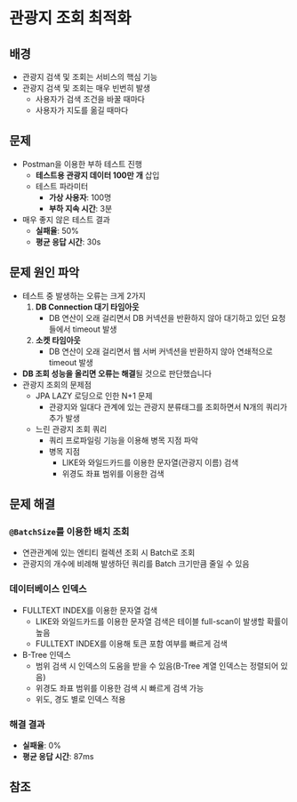 # 관광지 조회 최적화

## 배경
- 관광지 검색 및 조회는 서비스의 핵심 기능
- 관광지 검색 및 조회는 매우 빈번히 발생
  - 사용자가 검색 조건을 바꿀 때마다
  - 사용자가 지도를 옮길 때마다

## 문제
- Postman을 이용한 부하 테스트 진행
  - **테스트용 관광지 데이터 100만 개** 삽입
  - 테스트 파라미터
    - **가상 사용자**: 100명
    - **부하 지속 시간**: 3분
- 매우 좋지 않은 테스트 결과
  - **실패율**: 50%
  - **평균 응답 시간**: 30s

## 문제 원인 파악
- 테스트 중 발생하는 오류는 크게 2가지
  1. **DB Connection 대기 타임아웃**
     - DB 연산이 오래 걸리면서 DB 커넥션을 반환하지 않아 대기하고 있던 요청들에서 timeout 발생
  2. **소켓 타임아웃**
     - DB 연산이 오래 걸리면서 웹 서버 커넥션을 반환하지 않아 연쇄적으로 timeout 발생
- **DB 조회 성능을 올리면 오류는 해결**될 것으로 판단했습니다
- 관광지 조회의 문제점
  - JPA LAZY 로딩으로 인한 N+1 문제
    - 관광지와 일대다 관계에 있는 관광지 분류태그를 조회하면서 N개의 쿼리가 추가 발생
  - 느린 관광지 조회 쿼리
    - 쿼리 프로파일링 기능을 이용해 병목 지점 파악
    - 병목 지점
      - LIKE와 와일드카드를 이용한 문자열(관광지 이름) 검색
      - 위경도 좌표 범위를 이용한 검색

## 문제 해결
### `@BatchSize`를 이용한 배치 조회
- 연관관계에 있는 엔티티 컬렉션 조회 시 Batch로 조회
- 관광지의 개수에 비례해 발생하던 쿼리를 Batch 크기만큼 줄일 수 있음

### 데이터베이스 인덱스
- FULLTEXT INDEX를 이용한 문자열 검색
  - LIKE와 와일드카드를 이용한 문자열 검색은 테이블 full-scan이 발생할 확률이 높음
  - FULLTEXT INDEX를 이용해 토큰 포함 여부를 빠르게 검색
- B-Tree 인덱스
  - 범위 검색 시 인덱스의 도움을 받을 수 있음(B-Tree 계열 인덱스는 정렬되어 있음)
  - 위경도 좌표 범위를 이용한 검색 시 빠르게 검색 가능
  - 위도, 경도 별로 인덱스 적용

### 해결 결과
- **실패율**: 0%
- **평균 응답 시간**: 87ms

## 참조